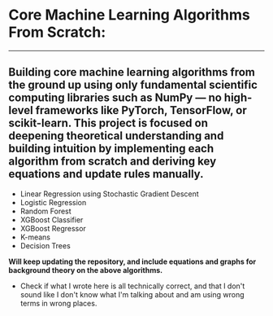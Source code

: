 # Core Machine Learning Algorithms From Scratch:
---
Building core machine learning algorithms from the ground up using only fundamental scientific computing libraries such as NumPy — no high-level frameworks like PyTorch, TensorFlow, or scikit-learn. This project is focused on deepening theoretical understanding and building intuition by implementing each algorithm from scratch and deriving key equations and update rules manually.
---
- Linear Regression using Stochastic Gradient Descent
- Logistic Regression
- Random Forest
- XGBoost Classifier
- XGBoost Regressor
- K-means
- Decision Trees

**Will keep updating the repository, and include equations and graphs for background theory on the above algorithms.**

- Check if what I wrote here is all technically correct, and that I don't sound like I don't know what I'm talking about and am using wrong terms in wrong places.
